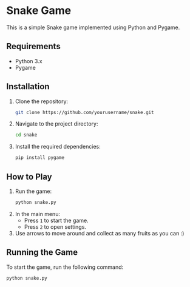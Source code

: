# Snake Game

This is a simple Snake game implemented using Python and Pygame.

## Requirements

- Python 3.x
- Pygame

## Installation

1. Clone the repository:
    ```bash
    git clone https://github.com/yourusername/snake.git
    ```
2. Navigate to the project directory:
    ```bash
    cd snake
    ```
3. Install the required dependencies:
    ```bash
    pip install pygame
    ```

## How to Play

1. Run the game:
    ```bash
    python snake.py
    ```
2. In the main menu:
    - Press `1` to start the game.
    - Press `2` to open settings.
3. Use arrows to move around and collect as many fruits as you can :)

## Running the Game

To start the game, run the following command:
```sh
python snake.py